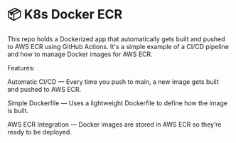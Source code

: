 # 📦 K8s Docker ECR

This repo holds a Dockerized app that automatically gets built and pushed to AWS ECR using GitHub Actions.
It's a simple example of a CI/CD pipeline and how to manage Docker images for AWS ECR.

Features:

Automatic CI/CD — Every time you push to main, a new image gets built and pushed to AWS ECR.

Simple Dockerfile — Uses a lightweight Dockerfile to define how the image is built.

AWS ECR Integration — Docker images are stored in AWS ECR so they’re ready to be deployed.
